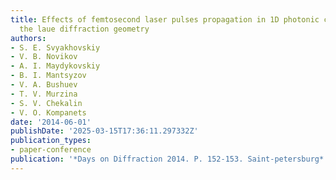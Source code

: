 ```yaml
---
title: Effects of femtosecond laser pulses propagation in 1D photonic crystals in
  the laue diffraction geometry
authors:
- S. E. Svyakhovskiy
- V. B. Novikov
- A. I. Maydykovskiy
- B. I. Mantsyzov
- V. A. Bushuev
- T. V. Murzina
- S. V. Chekalin
- V. O. Kompanets
date: '2014-06-01'
publishDate: '2025-03-15T17:36:11.297332Z'
publication_types:
- paper-conference
publication: '*Days on Diffraction 2014. P. 152-153. Saint-petersburg*'
---
```

